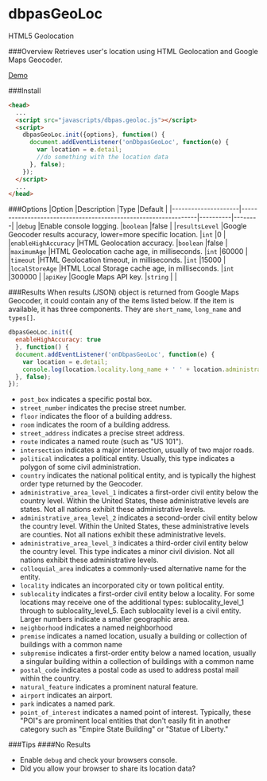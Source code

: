 dbpasGeoLoc
===========

HTML5 Geolocation

###Overview
Retrieves user's location using HTML Geolocation and Google Maps Geocoder.

[Demo](http://dbpas.github.io/dbpasGeoLoc/)

###Install
```html
<head>
  ...
  <script src="javascripts/dbpas.geoloc.js"></script>
  <script>
    dbpasGeoLoc.init({options}, function() {
      document.addEventListener('onDbpasGeoLoc', function(e) {
        var location = e.detail;
        //do something with the location data
      }, false);
    });
  </script>
  ...
</head>
```

###Options
|Option               |Description                                                     |Type      |Default |
|---------------------|----------------------------------------------------------------|----------|--------|
|`debug`              |Enable console logging.                                         |`boolean` |false   |
|`resultsLevel`       |Google Geocoder results accuracy, lower=more specific location. |`int`     |0       |
|`enableHighAccuracy` |HTML Geolocation accuracy.                                      |`boolean` |false   |
|`maximumAge`         |HTML Geolocation cache age, in milliseconds.                    |`int`     |60000   |
|`timeout`            |HTML Geolocation timeout, in milliseconds.                      |`int`     |15000   |
|`localStoreAge`      |HTML Local Storage cache age, in milliseconds.                  |`int    ` |300000  |
|`apiKey`             |Google Maps API key.                                            |`string`  |        |

###Results
When results (JSON) object is returned from Google Maps Geocoder, it could contain any of the items listed below. If the item is available, it has three components. They are `short_name`, `long_name` and `types[]`.
```javascript
dbpasGeoLoc.init({
  enableHighAccuracy: true
  }, function() {
  document.addEventListener('onDbpasGeoLoc', function(e) {
    var location = e.detail;
    console.log(location.locality.long_name + ' ' + location.administrative_area_level_1.short_name + ' ' + location.country.short_name);
  }, false);
});
```
- `post_box` indicates a specific postal box.
- `street_number` indicates the precise street number.
- `floor` indicates the floor of a building address.
- `room` indicates the room of a building address.
- `street_address` indicates a precise street address.
- `route` indicates a named route (such as "US 101").
- `intersection` indicates a major intersection, usually of two major roads.
- `political` indicates a political entity. Usually, this type indicates a polygon of some civil administration.
- `country` indicates the national political entity, and is typically the highest order type returned by the Geocoder.
- `administrative_area_level_1` indicates a first-order civil entity below the country level. Within the United States, these administrative levels are states. Not all nations exhibit these administrative levels.
- `administrative_area_level_2` indicates a second-order civil entity below the country level. Within the United States, these administrative levels are counties. Not all nations exhibit these administrative levels.
- `administrative_area_level_3` indicates a third-order civil entity below the country level. This type indicates a minor civil division. Not all nations exhibit these administrative levels.
- `colloquial_area` indicates a commonly-used alternative name for the entity.
- `locality` indicates an incorporated city or town political entity.
- `sublocality` indicates a first-order civil entity below a locality. For some locations may receive one of the additional types: sublocality_level_1 through to sublocality_level_5. Each sublocality level is a civil entity. Larger numbers indicate a smaller geographic area.
- `neighborhood` indicates a named neighborhood
- `premise` indicates a named location, usually a building or collection of buildings with a common name
- `subpremise` indicates a first-order entity below a named location, usually a singular building within a collection of buildings with a common name
- `postal_code` indicates a postal code as used to address postal mail within the country.
- `natural_feature` indicates a prominent natural feature.
- `airport` indicates an airport.
- `park` indicates a named park.
- `point_of_interest` indicates a named point of interest. Typically, these "POI"s are prominent local entities that don't easily fit in another category such as "Empire State Building" or "Statue of Liberty."

###Tips
####No Results
- Enable `debug` and check your browsers console.
- Did you allow your browser to share its location data?
